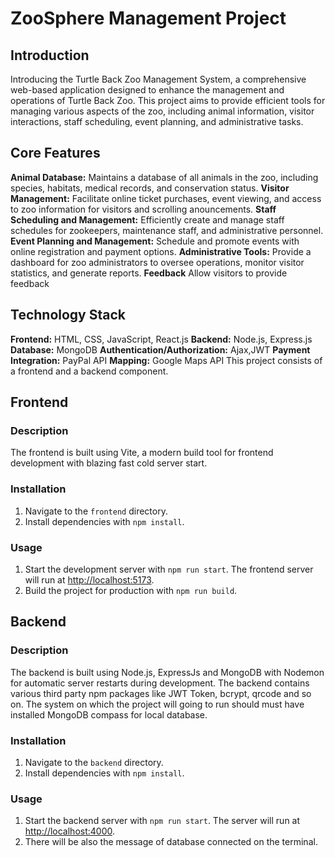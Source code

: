 # ZooSphere Management Project

## Introduction
Introducing the Turtle Back Zoo Management System, a comprehensive web-based application designed to enhance the management and operations of Turtle Back Zoo. This project aims to provide efficient tools for managing various aspects of the zoo, including animal information, visitor interactions, staff scheduling, event planning, and administrative tasks.

## Core Features
 **Animal Database:** Maintains a database of all animals in the zoo, including species, habitats, medical records, and conservation status.
 **Visitor Management:** Facilitate online ticket purchases, event viewing, and access to zoo information for visitors and scrolling anouncements.
 **Staff Scheduling and Management:** Efficiently create and manage staff schedules for zookeepers, maintenance staff, and administrative personnel.
 **Event Planning and Management:** Schedule and promote events with online registration and payment options.
 **Administrative Tools:** Provide a dashboard for zoo administrators to oversee operations, monitor visitor statistics, and generate reports.
 **Feedback** Allow visitors to provide feedback 
## Technology Stack
 **Frontend:** HTML, CSS, JavaScript, React.js
 **Backend:** Node.js, Express.js
 **Database:** MongoDB
 **Authentication/Authorization:** Ajax,JWT
 **Payment Integration:** PayPal API
 **Mapping:** Google Maps API
This project consists of a frontend and a backend component.
## Frontend
### Description
The frontend is built using Vite, a modern build tool for frontend development with blazing fast cold server start.
### Installation
1. Navigate to the `frontend` directory.
2. Install dependencies with `npm install`.
### Usage
1. Start the development server with `npm run start`. The frontend server will run at [http://localhost:5173](http://localhost:5173).
2. Build the project for production with `npm run build`.
## Backend
### Description
The backend is built using Node.js, ExpressJs and MongoDB with Nodemon for automatic server restarts during development.
The backend contains various third party npm packages like JWT Token, bcrypt, qrcode and so on.
The system on which the project will going to run should must have installed MongoDB compass for local database.
### Installation
1. Navigate to the `backend` directory.
2. Install dependencies with `npm install`.
### Usage
1. Start the backend server with `npm run start`. The server will run at [http://localhost:4000](http://localhost:4000).
2. There will be also the message of database connected on the terminal.


